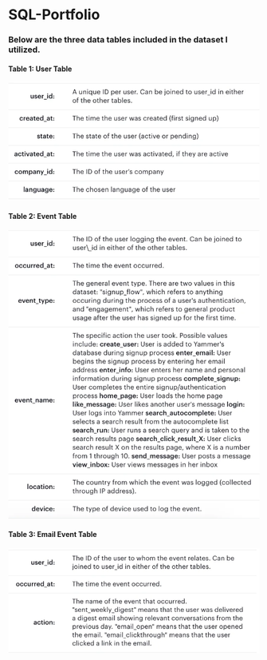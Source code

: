 # SQL-Portfolio

<h3>Below are the three data tables included in the dataset I utilized.<h4>
<h4> Table 1: User Table<h4>
<img src="https://github.com/parthjain99/SQL-Portfolio/blob/433ef1c6cdab4b3428deaf8ce73bfb41c318be3c/Drop%20in%20user%20engagement%20/Graphs/user_table.png"/>

<h4> Table 2: Event Table<h4>
<img src="https://github.com/parthjain99/SQL-Portfolio/blob/433ef1c6cdab4b3428deaf8ce73bfb41c318be3c/Drop%20in%20user%20engagement%20/Graphs/events_table.png"/>

<h4> Table 3: Email Event Table<h4>
<img src="https://github.com/parthjain99/SQL-Portfolio/blob/433ef1c6cdab4b3428deaf8ce73bfb41c318be3c/Drop%20in%20user%20engagement%20/Graphs/email_events.png"/>

